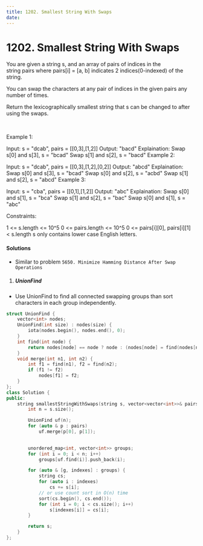 ```yaml
---
title: 1202. Smallest String With Swaps
date:
---
```


# 1202. Smallest String With Swaps

You are given a string s, and an array of pairs of indices in the string pairs where pairs[i] = [a, b] indicates 2 indices(0-indexed) of the string.

You can swap the characters at any pair of indices in the given pairs any number of times.

Return the lexicographically smallest string that s can be changed to after using the swaps.

 

Example 1:

Input: s = "dcab", pairs = [[0,3],[1,2]]
Output: "bacd"
Explaination: 
Swap s[0] and s[3], s = "bcad"
Swap s[1] and s[2], s = "bacd"
Example 2:

Input: s = "dcab", pairs = [[0,3],[1,2],[0,2]]
Output: "abcd"
Explaination: 
Swap s[0] and s[3], s = "bcad"
Swap s[0] and s[2], s = "acbd"
Swap s[1] and s[2], s = "abcd"
Example 3:

Input: s = "cba", pairs = [[0,1],[1,2]]
Output: "abc"
Explaination: 
Swap s[0] and s[1], s = "bca"
Swap s[1] and s[2], s = "bac"
Swap s[0] and s[1], s = "abc"
 

Constraints:

1 <= s.length <= 10^5
0 <= pairs.length <= 10^5
0 <= pairs[i][0], pairs[i][1] < s.length
s only contains lower case English letters.

#### Solutions

- Similar to problem `5650. Minimize Hamming Distance After Swap Operations`

1. ##### UnionFind

- Use UnionFind to find all connected swapping groups than sort characters in each group independently.

```c++
struct UnionFind {
    vector<int> nodes;
    UnionFind(int size) : nodes(size) {
        iota(nodes.begin(), nodes.end(), 0);
    }
    int find(int node) {
        return nodes[node] == node ? node : (nodes[node] = find(nodes[nodes[node]]));
    }
    void merge(int n1, int n2) {
        int f1 = find(n1), f2 = find(n2);
        if (f1 != f2)
            nodes[f1] = f2;
    }
};
class Solution {
public:
    string smallestStringWithSwaps(string s, vector<vector<int>>& pairs) {
        int n = s.size();

        UnionFind uf(n);
        for (auto & p : pairs)
            uf.merge(p[0], p[1]);
        

        unordered_map<int, vector<int>> groups;
        for (int i = 0; i < n; i++)
            groups[uf.find(i)].push_back(i);

        for (auto & [g, indexes] : groups) {
            string cs;
            for (auto i : indexes)
                cs += s[i];
            // or use count sort in O(n) time
            sort(cs.begin(), cs.end());
            for (int i = 0; i < cs.size(); i++)
                s[indexes[i]] = cs[i];
        }

        return s;
    }
};
```